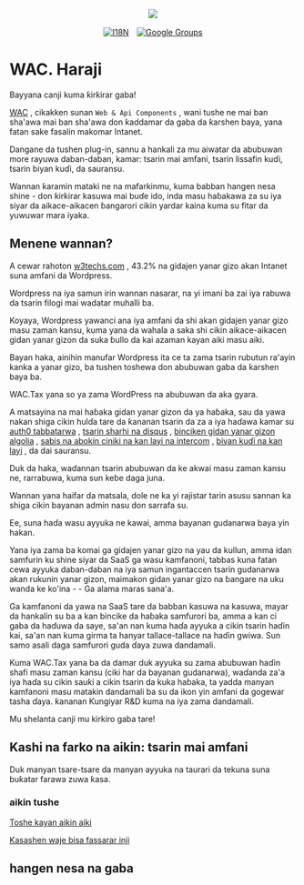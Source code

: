<p align="center"><a href="https://wac.tax"><img src="https://cdn.jsdelivr.net/gh/wactax/img/logo.svg"/></a></p><p align="center"><a href="https://github.com/wactax/wac.tax/blob/main/doc/README.md#readme"><img alt="I18N" src="https://cdn.jsdelivr.net/gh/wactax/img/t.svg"/></a>　<a href="https://groups.google.com/u/2/g/wactax"><img alt="Google Groups" src="https://cdn.jsdelivr.net/gh/wactax/img/g-groups.svg"/></a></p>

# WAC. Haraji

Bayyana canji kuma ƙirƙirar gaba!

[WAC](https://wac.tax) , cikakken sunan `Web & Api Components` , wani tushe ne mai ban sha'awa mai ban sha'awa don ƙaddamar da gaba da ƙarshen baya, yana fatan sake fasalin makomar Intanet.

Dangane da tushen plug-in, sannu a hankali za mu aiwatar da abubuwan more rayuwa daban-daban, kamar: tsarin mai amfani, tsarin lissafin kuɗi, tsarin biyan kuɗi, da sauransu.

Wannan ƙaramin mataki ne na mafarkinmu, kuma babban hangen nesa shine - don ƙirƙirar kasuwa mai buɗe ido, inda masu haɓakawa za su iya siyar da aikace-aikacen ɓangarori cikin yardar kaina kuma su fitar da yuwuwar mara iyaka.

## Menene wannan?

A cewar rahoton [w3techs.com](https://w3techs.com/technologies/details/cm-wordpress) , 43.2% na gidajen yanar gizo akan Intanet suna amfani da Wordpress.

Wordpress na iya samun irin wannan nasarar, na yi imani ba zai iya rabuwa da tsarin filogi mai wadatar muhalli ba.

Koyaya, Wordpress yawanci ana iya amfani da shi akan gidajen yanar gizo masu zaman kansu, kuma yana da wahala a saka shi cikin aikace-aikacen gidan yanar gizon da suka ɓullo da kai azaman kayan aiki masu aiki.

Bayan haka, ainihin manufar Wordpress ita ce ta zama tsarin rubutun ra'ayin kanka a yanar gizo, ba tushen toshewa don abubuwan gaba da ƙarshen baya ba.

WAC.Tax yana so ya zama WordPress na abubuwan da aka gyara.

A matsayina na mai haɓaka gidan yanar gizon da ya haɓaka, sau da yawa nakan shiga cikin hulɗa tare da ƙananan tsarin da za a iya haɗawa kamar su [auth0 tabbatarwa](https://auth0.com) , [tsarin sharhi na disqus](https://disqus.com) , [binciken gidan yanar gizon algolia](https://www.algolia.com) , [sabis na abokin ciniki na kan layi na intercom](https://www.intercom.com) , [biyan kuɗi na kan layi](https://developer.squareup.com/docs/web-payments/overview) , da dai sauransu.

Duk da haka, waɗannan tsarin abubuwan da ke akwai masu zaman kansu ne, rarrabuwa, kuma sun keɓe daga juna.

Wannan yana haifar da matsala, dole ne ka yi rajistar tarin asusu sannan ka shiga cikin bayanan admin nasu don sarrafa su.

Ee, suna haɗa wasu ayyuka ne kawai, amma bayanan gudanarwa baya yin hakan.

Yana iya zama ba komai ga gidajen yanar gizo na yau da kullun, amma idan samfurin ku shine siyar da SaaS ga wasu kamfanoni, tabbas kuna fatan cewa ayyuka daban-daban na iya samun ingantaccen tsarin gudanarwa akan rukunin yanar gizon, maimakon gidan yanar gizo na ɓangare na uku wanda ke ko'ina - - Ga alama maras sana'a.

Ga kamfanoni da yawa na SaaS tare da babban kasuwa na kasuwa, mayar da hankalin su ba a kan bincike da haɓaka samfurori ba, amma a kan ci gaba da haɗuwa da saye, sa'an nan kuma haɗa ayyuka a cikin tsarin haɗin kai, sa'an nan kuma girma ta hanyar tallace-tallace na haɗin gwiwa. Sun samo asali daga samfurori guda ɗaya zuwa dandamali.

Kuma WAC.Tax yana ba da damar duk ayyuka su zama abubuwan haɗin shafi masu zaman kansu (ciki har da bayanan gudanarwa), waɗanda za'a iya haɗa su cikin sauƙi a cikin tsarin da kuka haɓaka, ta yadda manyan kamfanoni masu matakin dandamali ba su da ikon yin amfani da gogewar tasha ɗaya. ƙananan Ƙungiyar R&D kuma na iya zama dandamali.

Mu shelanta canji mu kirkiro gaba tare!

## Kashi na farko na aikin: tsarin mai amfani

Duk manyan tsare-tsare da manyan ayyuka na taurari da tekuna suna buƙatar farawa zuwa ƙasa.

### aikin tushe

[Toshe kayan aikin aiki](./pkg.md)

[Ƙasashen waje bisa fassarar inji](./i18n.md)

## hangen nesa na gaba
